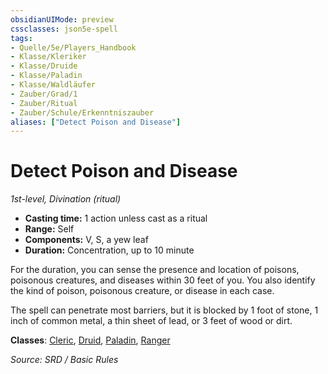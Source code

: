 ```yaml
---
obsidianUIMode: preview
cssclasses: json5e-spell
tags:
- Quelle/5e/Players_Handbook
- Klasse/Kleriker
- Klasse/Druide
- Klasse/Paladin
- Klasse/Waldläufer
- Zauber/Grad/1
- Zauber/Ritual
- Zauber/Schule/Erkenntniszauber
aliases: ["Detect Poison and Disease"]
---
```

# Detect Poison and Disease
*1st-level, Divination (ritual)*  

- **Casting time:** 1 action unless cast as a ritual
- **Range:** Self
- **Components:** V, S, a yew leaf
- **Duration:** Concentration, up to 10 minute

For the duration, you can sense the presence and location of poisons, poisonous creatures, and diseases within 30 feet of you. You also identify the kind of poison, poisonous creature, or disease in each case.

The spell can penetrate most barriers, but it is blocked by 1 foot of stone, 1 inch of common metal, a thin sheet of lead, or 3 feet of wood or dirt.

**Classes**: [Cleric](../Charakteroptionen/Klassen/Kleriker.md), [Druid](Dungeons%20&%20Dragons/Wikipedia%20der%20Vergessenen%20Reiche/Kompendium%20der%20Vergessenen%20Reiche/Klassen/druid.md), [Paladin](../Charakteroptionen/Klassen/Paladin.md), [Ranger](../Charakteroptionen/Klassen/Waldläufer.md)

*Source: SRD / Basic Rules*